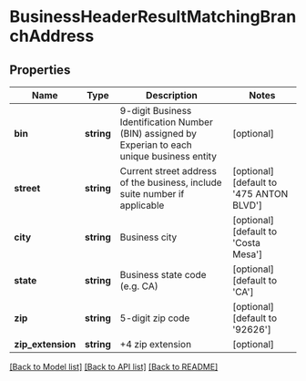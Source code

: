 # BusinessHeaderResultMatchingBranchAddress

## Properties
Name | Type | Description | Notes
------------ | ------------- | ------------- | -------------
**bin** | **string** | 9-digit Business Identification Number (BIN) assigned by Experian to each unique business entity | [optional] 
**street** | **string** | Current street address of the business, include suite number if applicable | [optional] [default to '475 ANTON BLVD']
**city** | **string** | Business city | [optional] [default to 'Costa Mesa']
**state** | **string** | Business state code (e.g. CA) | [optional] [default to 'CA']
**zip** | **string** | 5-digit zip code | [optional] [default to '92626']
**zip_extension** | **string** | +4 zip extension | [optional] 

[[Back to Model list]](../README.md#documentation-for-models) [[Back to API list]](../README.md#documentation-for-api-endpoints) [[Back to README]](../README.md)


